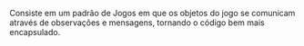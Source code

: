Consiste em um padrão de Jogos em que os objetos do jogo se comunicam através de observações e mensagens, tornando o código bem mais encapsulado.
